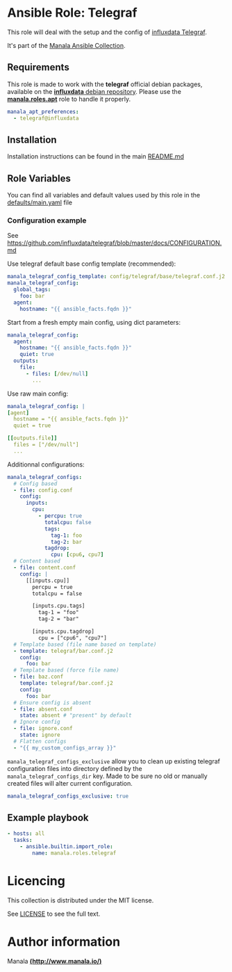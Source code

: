# Ansible Role: Telegraf

This role will deal with the setup and the config of [influxdata Telegraf](https://github.com/influxdata/telegraf).

It's part of the [Manala Ansible Collection](https://galaxy.ansible.com/manala/roles).

## Requirements

This role is made to work with the __telegraf__ official debian packages, available on the [__influxdata__ debian repository](https://www.influxdata.com/package-repository-for-linux/). Please use the [**manala.roles.apt**](../apt/) role to handle it properly.

```yaml
manala_apt_preferences:
  - telegraf@influxdata
```

## Installation

Installation instructions can be found in the main [README.md](https://github.com/manala/ansible-roles/blob/main/README.md)

## Role Variables

You can find all variables and default values used by this role in the [defaults/main.yaml](./defaults/main.yaml) file

### Configuration example

See https://github.com/influxdata/telegraf/blob/master/docs/CONFIGURATION.md

Use telegraf default base config template (recommended):
```yaml
manala_telegraf_config_template: config/telegraf/base/telegraf.conf.j2
manala_telegraf_config:
  global_tags:
    foo: bar
  agent:
    hostname: "{{ ansible_facts.fqdn }}"
```

Start from a fresh empty main config, using dict parameters:
```yaml
manala_telegraf_config:
  agent:
    hostname: "{{ ansible_facts.fqdn }}"
    quiet: true
  outputs:
    file:
      - files: [/dev/null]
        ...
```

Use raw main config:
```yaml
manala_telegraf_config: |
[agent]
  hostname = "{{ ansible_facts.fqdn }}"
  quiet = true

[[outputs.file]]
  files = ["/dev/null"]
  ...
```

Additionnal configurations:
```yaml
manala_telegraf_configs:
  # Config based
  - file: config.conf
    config:
      inputs:
        cpu:
          - percpu: true
            totalcpu: false
            tags:
              tag-1: foo
              tag-2: bar
            tagdrop:
              cpu: [cpu6, cpu7]
  # Content based
  - file: content.conf
    config: |
      [[inputs.cpu]]
        percpu = true
        totalcpu = false

        [inputs.cpu.tags]
          tag-1 = "foo"
          tag-2 = "bar"

        [inputs.cpu.tagdrop]
          cpu = ["cpu6", "cpu7"]
  # Template based (file name based on template)
  - template: telegraf/bar.conf.j2
    config:
      foo: bar
  # Template based (force file name)
  - file: baz.conf
    template: telegraf/bar.conf.j2
    config:
      foo: bar
  # Ensure config is absent
  - file: absent.conf
    state: absent # "present" by default
  # Ignore config
  - file: ignore.conf
    state: ignore
  # Flatten configs
  - "{{ my_custom_configs_array }}"
```

`manala_telegraf_configs_exclusive` allow you to clean up existing telegraf configuration files into directory defined by the `manala_telegraf_configs_dir` key. Made to be sure no old or manually created files will alter current configuration.

```yaml
manala_telegraf_configs_exclusive: true
```

## Example playbook

```yaml
- hosts: all
  tasks:
    - ansible.builtin.import_role:  
        name: manala.roles.telegraf
```

# Licencing

This collection is distributed under the MIT license.

See [LICENSE](https://opensource.org/licenses/MIT) to see the full text.

# Author information

Manala [**(http://www.manala.io/)**](http://www.manala.io)

